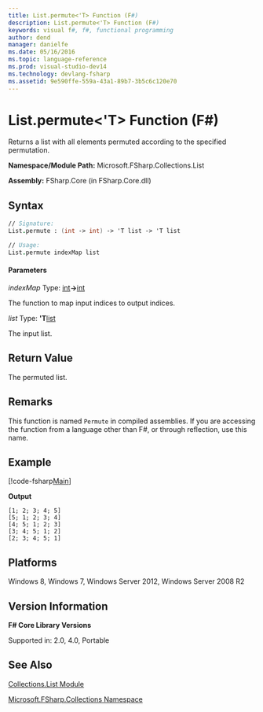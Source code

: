```yaml
---
title: List.permute<'T> Function (F#)
description: List.permute<'T> Function (F#)
keywords: visual f#, f#, functional programming
author: dend
manager: danielfe
ms.date: 05/16/2016
ms.topic: language-reference
ms.prod: visual-studio-dev14
ms.technology: devlang-fsharp
ms.assetid: 9e590ffe-559a-43a1-89b7-3b5c6c120e70 
---
```


# List.permute<'T> Function (F#)

Returns a list with all elements permuted according to the specified permutation.

**Namespace/Module Path:** Microsoft.FSharp.Collections.List

**Assembly:** FSharp.Core (in FSharp.Core.dll)


## Syntax

```fsharp
// Signature:
List.permute : (int -> int) -> 'T list -> 'T list

// Usage:
List.permute indexMap list
```

#### Parameters
*indexMap*
Type: [int](https://msdn.microsoft.com/library/025d5455-3622-4ea5-9573-3ecbd4ee1375)**-&gt;**[int](https://msdn.microsoft.com/library/025d5455-3622-4ea5-9573-3ecbd4ee1375)


The function to map input indices to output indices.


*list*
Type: **'T**[list](https://msdn.microsoft.com/library/c627b668-477b-4409-91ed-06d7f1b3e4a7)


The input list.

## Return Value

The permuted list.

## Remarks

This function is named `Permute` in compiled assemblies. If you are accessing the function from a language other than F#, or through reflection, use this name.

## Example

[!code-fsharp[Main](~/samples/snippets/fsharp/lists/snippet51.fs)]

**Output**

```
[1; 2; 3; 4; 5]
[5; 1; 2; 3; 4]
[4; 5; 1; 2; 3]
[3; 4; 5; 1; 2]
[2; 3; 4; 5; 1]
```

## Platforms
Windows 8, Windows 7, Windows Server 2012, Windows Server 2008 R2


## Version Information
**F# Core Library Versions**

Supported in: 2.0, 4.0, Portable

## See Also
[Collections.List Module](Collections.List-Module-%5BFSharp%5D.md)

[Microsoft.FSharp.Collections Namespace](Microsoft.FSharp.Collections-Namespace.md)